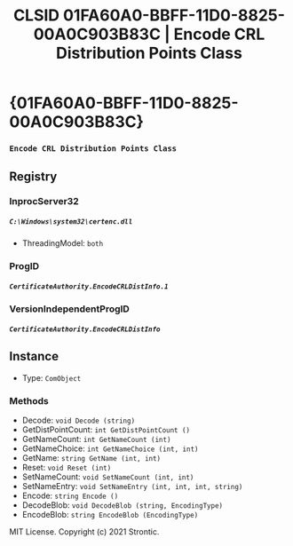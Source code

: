 ﻿---
title: "CLSID 01FA60A0-BBFF-11D0-8825-00A0C903B83C | Encode CRL Distribution Points Class"
excerpt: What is COM-Object CLSID 01FA60A0-BBFF-11D0-8825-00A0C903B83C?
---

# {01FA60A0-BBFF-11D0-8825-00A0C903B83C}

### `Encode CRL Distribution Points Class`

## Registry


### InprocServer32

##### `C:\Windows\system32\certenc.dll`
* ThreadingModel: `both`

### ProgID

##### `CertificateAuthority.EncodeCRLDistInfo.1`

### VersionIndependentProgID

##### `CertificateAuthority.EncodeCRLDistInfo`

## Instance

* Type: `ComObject`

### Methods

* Decode: `void Decode (string)`
* GetDistPointCount: `int GetDistPointCount ()`
* GetNameCount: `int GetNameCount (int)`
* GetNameChoice: `int GetNameChoice (int, int)`
* GetName: `string GetName (int, int)`
* Reset: `void Reset (int)`
* SetNameCount: `void SetNameCount (int, int)`
* SetNameEntry: `void SetNameEntry (int, int, int, string)`
* Encode: `string Encode ()`
* DecodeBlob: `void DecodeBlob (string, EncodingType)`
* EncodeBlob: `string EncodeBlob (EncodingType)`

MIT License. Copyright (c) 2021 Strontic.


